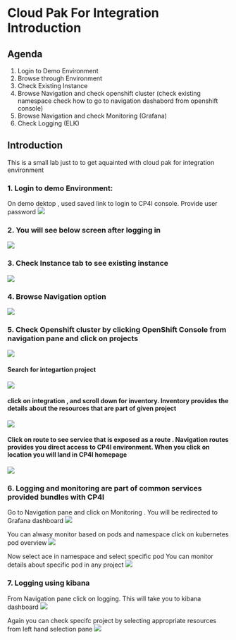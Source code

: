 
# Cloud Pak For Integration Introduction
## Agenda 
 1) Login to Demo Environment
 2) Browse through Environment
 3) Check Existing Instance
 4)  Browse Navigation and check openshift cluster (check existing namespace check how to go to navigation dashabord from openshift console)
 5) Browse Navigation and check Monitoring (Grafana)
 6) Check Logging (ELK)
  
## Introduction
This is a small lab just to to get aquainted with cloud pak for integration environment

### 1. Login to demo Environment:
On demo dektop , used saved link to login to CP4I console. Provide user password 
<img src="./img/login.png"/>

### 2. You will see below screen after logging in 
<img src="./img/1.png"/>

### 3. Check Instance tab to see existing instance 
<img src="./img/2viewinstance.png"/>

### 4. Browse Navigation option
<img src="./img/3_navigation.png"/>

### 5. Check Openshift cluster by clicking OpenShift Console from navigation pane and click on projects

<img src="./img/4openshift.png"/>

#### Search for integartion project 
<img src="./img/integration.png"/>

#### click on integration , and scroll down for inventory. Inventory provides the details about the resources that are part of given project
<img src="./img/integration2.png"/>

#### Click on route to see service that is exposed as a route . Navigation routes provides you direct access to CP4I environment. When you click on location you will land in CP4I homepage
<img src="./img/integration3.png"/>

### 6. Logging and monitoring are part of common services provided bundles with CP4I
Go to Navigation pane and click on Monitoring . You will be redirected to Grafana dashboard
<img src="./img/grafana1.png"/>

You can alwasy monitor based on pods and namespace click on kubernetes pod overview
<img src="./img/grafana2.png"/>

Now select ace in namespace and select specific pod You can monitor details about specific pod in any project 
<img src="./img/grafana3.png"/>

### 7. Logging using kibana
From Navigation pane click on logging. This will take you to kibana dashboard
<img src="./img/log1.png"/>

Again you can check specifc project by selecting appropriate resources from left hand selection pane
<img src="./img/log3.png"/>


